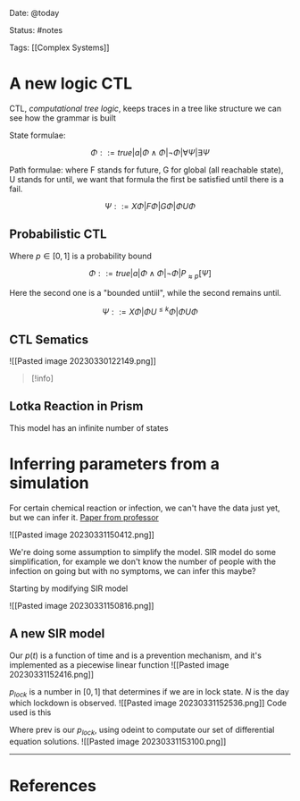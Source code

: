 Date: @today

Status: #notes

Tags: [[Complex Systems]]

# A new logic CTL

CTL, *computational tree logic*, keeps traces in a tree like structure we can see how the grammar is built

State formulae:

$$
\Phi ::= true|a|\Phi\wedge\Phi|\neg\Phi|\forall\Psi|\exists\Psi
$$

Path formulae: where F stands for future, G for global (all reachable state), U stands for until, we want that formula the first be satisfied until there is a fail.

$$
\Psi ::= X\Phi|F\Phi|G\Phi|\Phi U\Phi
$$

## Probabilistic CTL

Where $p \in [0,1]$ is a probability bound

$$
\Phi ::= true|a|\Phi\wedge\Phi|\neg\Phi|P_{\approx p}[\Psi]
$$

Here the second one is a "bounded untiil", while the second remains until.

$$
\Psi ::= X\Phi|\Phi U^{\leq k}\Phi|\Phi U\Phi
$$


## CTL Sematics

![[Pasted image 20230330122149.png]]
>[!info]
> 

## Lotka Reaction in Prism

This model has an infinite number of states


# Inferring parameters from a simulation

For certain chemical reaction or infection, we can't have the data just yet, but we can infer it.
[Paper from professor](file:///home/vincentkun/Downloads/DataMod_2020_PRISM_Covid19.pdf)

![[Pasted image 20230331150412.png]]

We're doing some assumption to simplify the model. SIR model do some simplification, for example we don't know the number of people with the infection on going but with no symptoms, we can infer this maybe?

Starting by modifying SIR model

![[Pasted image 20230331150816.png]]

## A new SIR model

Our $p(t)$ is a function of time and is a prevention mechanism, and it's implemented as a piecewise linear function
![[Pasted image 20230331152416.png]]

$p_{lock}$ is a number in $[0,1]$ that determines if we are in lock state. $N$ is the day which lockdown is observed.
![[Pasted image 20230331152536.png]]
Code used is this

Where prev is our $p_{lock}$, using odeint to computate our set of differential equation solutions.
![[Pasted image 20230331153100.png]]

---
# References

